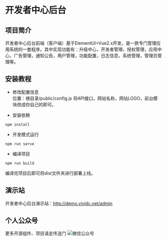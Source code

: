 # 开发者中心后台
## 项目简介
开发者中心后台前端（客户端）基于ElementUI+Vue2.x开发，是一款专门管理应用系统的一套程序。其中实现功能有：升级中心，开发者管理，授权管理，应用中心，广告管理，通知公告，用户管理，功能配置，日志信息，系统管理，管理员管理等。

## 安装教程
- 修改配置信息  
位置：根目录/public/config.js
将API接口，网站名称，网站LOGO，前台模块改成你自己的即可。

- 安装依赖 
```
npm install
```

- 开发模式运行
```
npm run serve
```

- 编译项目
```
npm run build
```
编译完项目后即可将dist文件夹进行部署上线。

## 演示站
开发者中心后台演示站：http://demo.vividc.net/admin

## 个人公众号
更多开源组件、项目请走传送门
![微信公众号](https://www.yundaohang.net/tuoguan/wx.png "个人公众号")
